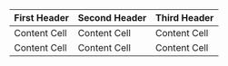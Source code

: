 First Header | Second Header | Third Header
------------ | ------------- | ------------
Content Cell | Content Cell  | Content Cell
Content Cell | Content Cell  | Content Cell

